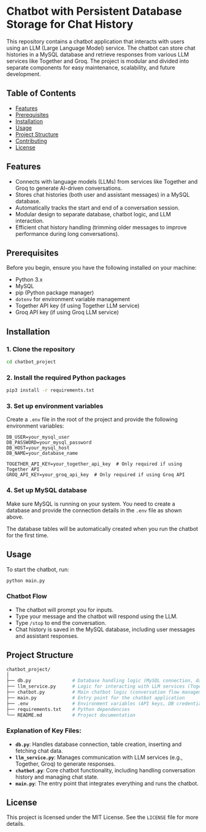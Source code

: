 
# Chatbot with Persistent Database Storage for Chat History

This repository contains a chatbot application that interacts with users using an LLM (Large Language Model) service. The chatbot can store chat histories in a MySQL database and retrieve responses from various LLM services like Together and Groq. The project is modular and divided into separate components for easy maintenance, scalability, and future development.

## Table of Contents

- [Features](#features)
- [Prerequisites](#prerequisites)
- [Installation](#installation)
- [Usage](#usage)
- [Project Structure](#project-structure)
- [Contributing](#contributing)
- [License](#license)

## Features

- Connects with language models (LLMs) from services like Together and Groq to generate AI-driven conversations.
- Stores chat histories (both user and assistant messages) in a MySQL database.
- Automatically tracks the start and end of a conversation session.
- Modular design to separate database, chatbot logic, and LLM interaction.
- Efficient chat history handling (trimming older messages to improve performance during long conversations).

## Prerequisites

Before you begin, ensure you have the following installed on your machine:

- Python 3.x
- MySQL
- pip (Python package manager)
- `dotenv` for environment variable management
- Together API key (if using Together LLM service)
- Groq API key (if using Groq LLM service)

## Installation

### 1. Clone the repository

```bash
cd chatbot_project
```

### 2. Install the required Python packages

```bash
pip3 install -r requirements.txt
```

### 3. Set up environment variables

Create a `.env` file in the root of the project and provide the following environment variables:

```
DB_USER=your_mysql_user
DB_PASSWORD=your_mysql_password
DB_HOST=your_mysql_host
DB_NAME=your_database_name

TOGETHER_API_KEY=your_together_api_key  # Only required if using Together API
GROQ_API_KEY=your_groq_api_key  # Only required if using Groq API
```

### 4. Set up MySQL database

Make sure MySQL is running on your system. You need to create a database and provide the connection details in the `.env` file as shown above.

The database tables will be automatically created when you run the chatbot for the first time.

## Usage

To start the chatbot, run:

```bash
python main.py
```

### Chatbot Flow

- The chatbot will prompt you for inputs.
- Type your message and the chatbot will respond using the LLM.
- Type `/stop` to end the conversation.
- Chat history is saved in the MySQL database, including user messages and assistant responses.

## Project Structure

```bash
chatbot_project/
│
├── db.py               # Database handling logic (MySQL connection, data insertion, retrieval)
├── llm_service.py      # Logic for interacting with LLM services (Together, Groq)
├── chatbot.py          # Main chatbot logic (conversation flow management)
├── main.py             # Entry point for the chatbot application
├── .env                # Environment variables (API keys, DB credentials)
├── requirements.txt    # Python dependencies
└── README.md           # Project documentation
```

### Explanation of Key Files:

- **`db.py`**: Handles database connection, table creation, inserting and fetching chat data.
- **`llm_service.py`**: Manages communication with LLM services (e.g., Together, Groq) to generate responses.
- **`chatbot.py`**: Core chatbot functionality, including handling conversation history and managing chat state.
- **`main.py`**: The entry point that integrates everything and runs the chatbot.


## License

This project is licensed under the MIT License. See the `LICENSE` file for more details.



